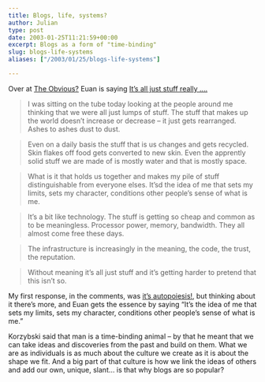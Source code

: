 ```yaml
---
title: Blogs, life, systems?
author: Julian
type: post
date: 2003-01-25T11:21:59+00:00
excerpt: Blogs as a form of "time-binding"
slug: blogs-life-systems 
aliases: ["/2003/01/25/blogs-life-systems"]

---
```

Over at [The Obvious?][1] Euan is saying [It&#8217;s all just stuff really &#8230;.][2]

> I was sitting on the tube today looking at the people around me thinking that we were all just lumps of stuff. The stuff that makes up the world doesn&#8217;t increase or decrease &#8211; it just gets rearranged. Ashes to ashes dust to dust.
  
> Even on a daily basis the stuff that is us changes and gets recycled. Skin flakes off food gets converted to new skin. Even the apprently solid stuff we are made of is mostly water and that is mostly space.
  
> What is it that holds us together and makes my pile of stuff distinguishable from everyone elses. It&#8217;sd the idea of me that sets my limits, sets my character, conditions other people&#8217;s sense of what is me.
  
> It&#8217;s a bit like technology. The stuff is getting so cheap and common as to be meaningless. Processor power, memory, bandwidth. They all almost come free these days.
  
> The infrastructure is increasingly in the meaning, the code, the trust, the reputation.
  
> Without meaning it&#8217;s all just stuff and it&#8217;s getting harder to pretend that this isn&#8217;t so.

My first response, in the comments, was [it&#8217;s autopoiesis!][3], but thinking about it there&#8217;s more, and Euan gets the essence by saying &#8220;It&#8217;s the idea of me that sets my limits, sets my character, conditions other people&#8217;s sense of what is me.&#8221;

Korzybski said that man is a time-binding animal &#8211; by that he meant that we can take ideas and discoveries from the past and build on them. What we are as individuals is as much about the culture we create as it is about the shape we fit. And a big part of that culture is how we link the ideas of others and add our own, unique, slant&#8230; is that why blogs are so popular?

 [1]: https://www.theobviousblog.net/blog
 [2]: https://www.theobviousblog.net/blog/archives/000352.html#000352 "The Obvious?: It's all just stuff really ...."
 [3]: https://www.cs.ucl.ac.uk/staff/t.quick/autopoiesis.html